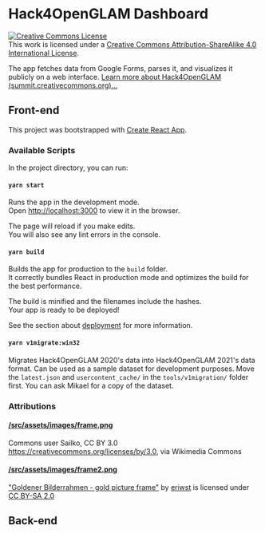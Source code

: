 # Hack4OpenGLAM Dashboard

<a rel="license" href="http://creativecommons.org/licenses/by-sa/4.0/"><img alt="Creative Commons License" style="border-width:0" src="https://i.creativecommons.org/l/by-sa/4.0/88x31.png" /></a><br />This work is licensed under a <a rel="license" href="http://creativecommons.org/licenses/by-sa/4.0/">Creative Commons Attribution-ShareAlike 4.0 International License</a>.

The app fetches data from Google Forms, parses it, and visualizes it publicly on a web interface. [Learn more about Hack4OpenGLAM (summit.creativecommons.org)...](https://summit.creativecommons.org/hack4openglam-launch/)

## Front-end

This project was bootstrapped with [Create React App](https://github.com/facebook/create-react-app).

### Available Scripts

In the project directory, you can run:

#### `yarn start`

Runs the app in the development mode.\
Open [http://localhost:3000](http://localhost:3000) to view it in the browser.

The page will reload if you make edits.\
You will also see any lint errors in the console.

#### `yarn build`

Builds the app for production to the `build` folder.\
It correctly bundles React in production mode and optimizes the build for the best performance.

The build is minified and the filenames include the hashes.\
Your app is ready to be deployed!

See the section about [deployment](https://facebook.github.io/create-react-app/docs/deployment) for more information.

#### `yarn v1migrate:win32`

Migrates Hack4OpenGLAM 2020's data into Hack4OpenGLAM 2021's data format. Can be used as a sample dataset for development purposes. Move the `latest.json` and `usercontent_cache/` in the `tools/v1migration/` folder first. You can ask Mikael for a copy of the dataset.

### Attributions

#### [/src/assets/images/frame.png](https://github.com/ahnl/h4og-dashboard/blob/master/src/assets/images/frame.png)
Commons user Sailko, CC BY 3.0 <https://creativecommons.org/licenses/by/3.0>, via Wikimedia Commons

#### [/src/assets/images/frame2.png](https://github.com/ahnl/h4og-dashboard/blob/master/src/assets/images/frame2.png)
["Goldener Bilderrahmen - gold picture frame"](https://www.flickr.com/photos/37977505@N00/2303608353) by [eriwst](https://www.flickr.com/photos/37977505@N00) is licensed under [CC BY-SA 2.0](https://creativecommons.org/licenses/by-sa/2.0/?ref=ccsearch&atype=rich)

## Back-end

